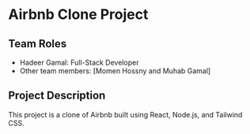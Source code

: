 # Airbnb Clone Project

## Team Roles
- Hadeer Gamal: Full-Stack Developer
- Other team members: [Momen Hossny and Muhab Gamal]

## Project Description
This project is a clone of Airbnb built using React, Node.js, and Tailwind CSS.

